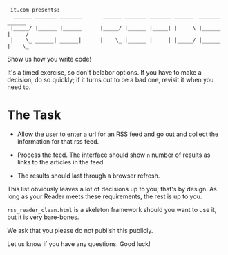```
 it.com presents:
  ______ _______ _______       ______ _______ _______ ______  _______  ______
 |_____/ |______ |______      |_____/ |______ |_____| |     \ |______ |_____/
 |    \_ ______| ______|      |    \_ |______ |     | |_____/ |______ |    \_

```

Show us how you write code!

It's a timed exercise, so don't belabor options. If you have to make a
decision, do so quickly; if it turns out to be a bad one, revisit it when you
need to.

# The Task

* Allow the user to enter a url for an RSS feed and go out and collect the
  information for that rss feed.

* Process the feed. The interface should show `n` number of results as links to
  the articles in the feed.

* The results should last through a browser refresh.

This list obviously leaves a lot of decisions up to you; that's by design. As
long as your Reader meets these requirements, the rest is up to you.

`rss_reader_clean.html` is a skeleton framework should you want to use it, but
it is very bare-bones.

We ask that you please do not publish this publicly.

Let us know if you have any questions. Good luck!
